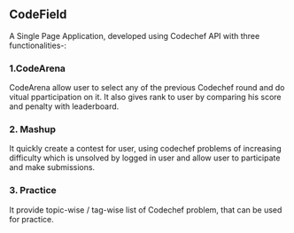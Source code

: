 ## CodeField

A Single Page Application, developed using Codechef API with three functionalities-:

### 1.CodeArena
CodeArena allow user to select any of the previous Codechef round and do vitual pparticipation on it.
It also gives rank to user by comparing his score and penalty with leaderboard.

### 2. Mashup
It quickly create a contest for user, using codechef problems of increasing difficulty which is unsolved by logged in user 
and allow user to participate and make submissions.

### 3. Practice
It provide topic-wise / tag-wise list of Codechef problem, that can be used for practice.
